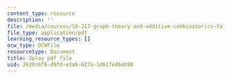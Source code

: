```yaml
---
content_type: resource
description: ''
file: /media/courses/18-217-graph-theory-and-additive-combinatorics-fall-2019/2628c6f6d9fde3a6627a1d61fe46ab90_P3tGiT72APw.pdf
file_type: application/pdf
learning_resource_types: []
ocw_type: OCWFile
resourcetype: Document
title: 3play pdf file
uid: 2628c6f6-d9fd-e3a6-627a-1d61fe46ab90
---
```

